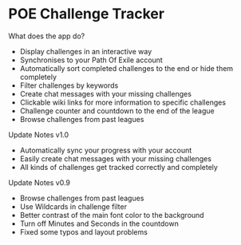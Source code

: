 # POE Challenge Tracker

What does the app do?

- Display challenges in an interactive way
- Synchronises to your Path Of Exile account
- Automatically sort completed challenges to the end or hide them completely
- Filter challenges by keywords
- Create chat messages with your missing challenges
- Clickable wiki links for more information to specific challenges
- Challenge counter and countdown to the end of the league
- Browse challenges from past leagues

Update Notes v1.0
- Automatically sync your progress with your account
- Easily create chat messages with your missing challenges
- All kinds of challenges get tracked correctly and completely

Update Notes v0.9
- Browse challenges from past leagues
- Use Wildcards in challenge filter
- Better contrast of the main font color to the background
- Turn off Minutes and Seconds in the countdown
- Fixed some typos and layout problems


